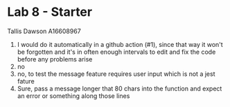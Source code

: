 # Lab 8 - Starter

Tallis Dawson A16608967

1) I would do it automatically in a github action (#1), since that way it won't be forgotten and it's in often enough intervals to edit and fix the code before any problems arise
2) no
3) no, to test the message feature requires user input which is not a jest fature
4) Sure, pass a message longer that 80 chars into the function and expect an error or something along those lines
